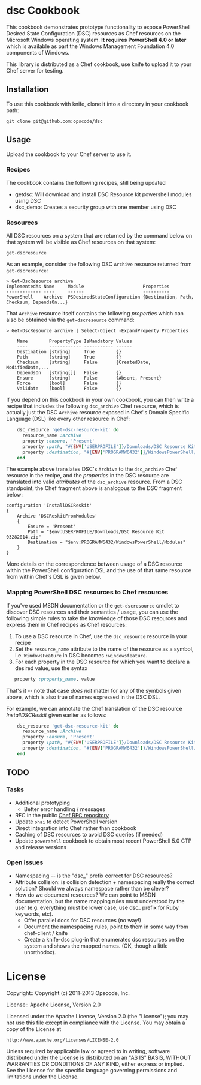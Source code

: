 dsc Cookbook
===============

This cookbook demonstrates prototype functionality to expose PowerShell Desired State
Configuration (DSC) resources as Chef resources on the Microsoft Windows
operating system. **It requires PowerShell 4.0 or later**
which is available as part the Windows Management Foundation 4.0 components of Windows.

This library is distributed as a Chef cookbook, use knife to upload it to your
Chef server for testing.

## Installation

To use this cookbook with knife, clone it into a directory in your
cookbook path:

    git clone git@github.com:opscode/dsc
    
## Usage

Upload the cookbook to your Chef server to use it.

### Recipes 

The cookbook contains the following recipes, still being updated

* getdsc: Will download and install DSC Resource kit powershell modules using DSC
* dsc_demo: Creates a security group with one member using DSC

### Resources

All DSC resources on a system that are returned by the command below on that
system will be visible as Chef resources on that system:

    get-dscresource
 
As an example, consider the following DSC `Archive` resource returned from
`get-dscresource`:

    > Get-DscResource archive
    ImplementedAs Name     Module                      Properties
    ------------- ----     ------                      ----------
    PowerShell    Archive  PSDesiredStateConfiguration {Destination, Path, Checksum, DependsOn...}

That `Archive` resource itself contains the following *properties* which can
also be obtained via the `get-dscresource` command:

    > Get-DscResource archive | Select-Object -ExpandProperty Properties

```
    Name        PropertyType IsMandatory Values
    ----        ------------ ----------- ------
    Destination [string]     True        {}
    Path        [string]     True        {}
    Checksum    [string]     False       {CreatedDate, ModifiedDate,...
    DependsOn   [string[]]   False       {}
    Ensure      [string]     False       {Absent, Present}
    Force       [bool]       False       {}
    Validate    [bool]       False       {}
```

If you depend on this cookbook in your own cookbook, you can then write a recipe
that includes the following `dsc_archive` Chef resource, which is actually
just the DSC `Archive` resource exposed in Chef's Domain Specific Language
(DSL) like every other resource in Chef:

```ruby
    dsc_resource 'get-dsc-resource-kit' do
      resource_name :archive
      property :ensure, 'Present'
      property :path, "#{ENV['USERPROFILE']}/Downloads/DSC Resource Kit 03282014.zip"
      property :destination, "#{ENV['PROGRAMW6432']}/WindowsPowerShell/Modules"
    end
```

The example above translates DSC's `Archive` to the `dsc_archive` Chef
resource in the recipe, and the *properties* in the DSC resource are translated
into valid *attributes* of the `dsc_archive` resource. From a DSC standpoint,
the Chef fragment above is analogous to the DSC fragment below:

    configuration 'InstallDSCReskit'
    {
        Archive 'DSCReskitFromModules'
        {
            Ensure = 'Present'
            Path = "$env:USERPROFILE/Downloads/DSC Resource Kit 03282014.zip"
            Destination = "$env:PROGRAMW6432/WindowsPowerShell/Modules"
        }
    }

More details on the correspondence between usage of a DSC resource within the
PowerShell configuration DSL and the use of that same resource from within
Chef's DSL is given below.

### Mapping PowerShell DSC resources to Chef resources

If you've used MSDN documentation or the `get-dscresource` cmdlet to discover
DSC resources and their semantics / usage, you can use the following simple
rules to take the knowledge of those DSC resources and express them in Chef
recipes as Chef resources:

1. To use a DSC resource in Chef, use the `dsc_resource` resource in your recipe
2. Set the `resource_name` attribute to the name of the resource as a symbol, i.e. `WindowsFeature` in DSC becomes
`:windowsfeature`.
3. For each property in the DSC resource for which you want to declare a desired value, use the syntax

```ruby
   property :property_name, value
```

That's it -- note that case *does not* matter for any of the symbols given above, which is also true of names expressed in the
DSC DSL.

For example, we can annotate the Chef translation of
the DSC resource *InstallDSCReskit* given earlier as follows:

```ruby
    dsc_resource 'get-dsc-resource-kit' do 
      resource_name :Archive
      property :ensure, 'Present'
      property :path, "#{ENV['USERPROFILE']}/Downloads/DSC Resource Kit 03282014.zip"
      property :destination, "#{ENV['PROGRAMW6432']}/WindowsPowerShell/Modules"
    end
```

## TODO

### Tasks

* Additional prototyping
  * Better error handling / messages
* RFC in the public [Chef RFC repository](https://github.com/opscode/chef-rfc)
* Update `ohai` to detect PowerShell version 
* Direct integration into Chef rather than cookbook
* Caching of DSC resources to avoid DSC queries (if needed)
* Update `powershell` cookbook to obtain most recent PowerShell 5.0 CTP and
  release versions

### Open issues

* Namespacing -- is the "dsc_" prefix correct for DSC resources?
* Attribute collision: is collision detection + namespacing really the correct
  solution? Should we always namespace rather than be clever?
* How do we document resources? We can point to MSDN documentation, but the
  name mapping rules must understood by the user (e.g. everything must be
  lower case, use dsc_ prefix for Ruby keywords, etc).
  * Offer parallel docs for DSC resources (no way!)
  * Document the namespacing rules, point to them in some way from
    chef-client / knife
  * Create a knife-dsc plug-in that enumerates dsc resources on the system and
    shows the mapped names. (OK, though a little unorthodox).


# License #

Copyright:: Copyright (c) 2011-2013 Opscode, Inc.

License:: Apache License, Version 2.0

Licensed under the Apache License, Version 2.0 (the "License");
you may not use this file except in compliance with the License.
You may obtain a copy of the License at

    http://www.apache.org/licenses/LICENSE-2.0

Unless required by applicable law or agreed to in writing, software
distributed under the License is distributed on an "AS IS" BASIS,
WITHOUT WARRANTIES OR CONDITIONS OF ANY KIND, either express or implied.
See the License for the specific language governing permissions and
limitations under the License.
